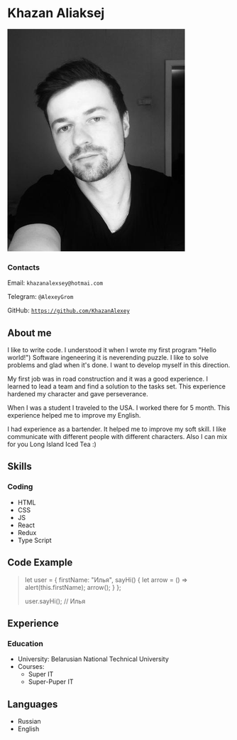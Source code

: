# Khazan Aliaksej

![Me](images/514676368.jpeg)


### Contacts

Email: `khazanalexsey@hotmai.com`

Telegram: `@AlexeyGrom`

GitHub: [`https://github.com/KhazanAlexey`](https://github.com/KhazanAlexey)

## About me

I like to write code. I understood it when I wrote my first program "Hello world!") Software ingeneering it is neverending puzzle. I like to solve problems and glad when it's done. I want to develop myself in this direction.

My first job was in road construction and it was a good experience. I learned to lead a team and find a solution to the tasks set. This experience hardened my character and gave perseverance.

When I was a student I traveled to the USA. I worked there for 5 month. This experience helped me to improve my English.

I had experience as a bartender. It helped me to improve my soft skill. I like communicate with different people with different characters. Also I can mix for you Long Island Iced Tea :)


## Skills


### Coding

* HTML
* CSS
* JS
* React
* Redux
* Type Script

## Code Example


>let user = {
>firstName: "Илья",
>sayHi() {
>let arrow = () => alert(this.firstName);
>arrow();
>}
>};
>
>user.sayHi(); // Илья


## Experience


### Education
* University: Belarusian National Technical University
* Courses:
    * Super IT
    * Super-Puper IT


## Languages


* Russian
* English